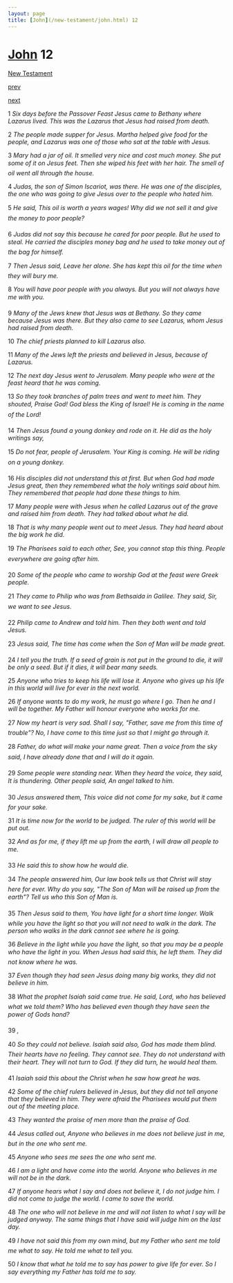 ```yaml
---
layout: page
title: [John](/new-testament/john.html) 12
---
```


# [John](/new-testament/john.html) 12

[New Testament](/new-testament.html)


[prev](/new-testament/john/john-11.html)


[next](/new-testament/john/john-13.html)

1 _Six days before the Passover Feast Jesus came to Bethany where Lazarus lived. This was the Lazarus that Jesus had raised from death._

2 _The people made supper for Jesus. Martha helped give food for the people, and Lazarus was one of those who sat at the table with Jesus._

3 _Mary had a jar of oil. It smelled very nice and cost much money. She put some of it on Jesus feet. Then she wiped his feet with her hair. The smell of oil went all through the house._

4 _Judas, the son of Simon Iscariot, was there. He was one of the disciples, the one who was going to give Jesus over to the people who hated him._

5 _He said, This oil is worth a years wages! Why did we not sell it and give the money to poor people?_

6 _Judas did not say this because he cared for poor people. But he used to steal. He carried the disciples money bag and he used to take money out of the bag for himself._

7 _Then Jesus said, Leave her alone. She has kept this oil for the time when they will bury me._

8 _You will have poor people with you always. But you will not always have me with you._

9 _Many of the Jews knew that Jesus was at Bethany. So they came because Jesus was there. But they also came to see Lazarus, whom Jesus had raised from death._

10 _The chief priests planned to kill Lazarus also._

11 _Many of the Jews left the priests and believed in Jesus, because of Lazarus._

12 _The next day Jesus went to Jerusalem. Many people who were at the feast heard that he was coming._

13 _So they took branches of palm trees and went to meet him. They shouted, Praise God!  God bless the King of Israel! He is coming in the name of the Lord!_

14 _Then Jesus found a young donkey and rode on it. He did as the holy writings say,_

15 _Do not fear, people of Jerusalem. Your King is coming. He will be riding on a young donkey._

16 _His disciples did not understand this at first. But when God had made Jesus great, then they remembered what the holy writings said about him. They remembered that people had done these things to him._

17 _Many people were with Jesus when he called Lazarus out of the grave and raised him from death. They had talked about what he did._

18 _That is why many people went out to meet Jesus. They had heard about the big work he did._

19 _The Pharisees said to each other, See, you cannot stop this thing. People everywhere are going after him._

20 _Some of the people who came to worship God at the feast were Greek people._

21 _They came to Philip who was from Bethsaida in Galilee. They said, Sir, we want to see Jesus._

22 _Philip came to Andrew and told him. Then they both went and told Jesus._

23 _Jesus said, The time has come when the Son of Man will be made great._

24 _I tell you the truth. If a seed of grain is not put in the ground to die, it will be only a seed.  But if it dies, it will bear many seeds._

25 _Anyone who tries to keep his life will lose it. Anyone who gives up his life in this world will live for ever in the next world._

26 _If anyone wants to do my work, he must go where I go. Then he and I will be together.  My Father will honour everyone who works for me._

27 _Now my heart is very sad. Shall I say, "Father, save me from this time of trouble"? No, I have come to this time just so that I might go through it._

28 _Father, do what will make your name great. Then a voice from the sky said, I have already done that and I will do it again._

29 _Some people were standing near. When they heard the voice, they said, It is thundering.  Other people said, An angel talked to him._

30 _Jesus answered them, This voice did not come for my sake, but it came for your sake._

31 _It is time now for the world to be judged. The ruler of this world will be put out._

32 _And as for me, if they lift me up from the earth, I will draw all people to me._

33 _He said this to show how he would die._

34 _The people answered him, Our law book tells us that Christ will stay here for ever. Why do you say, "The Son of Man will be raised up from the earth"? Tell us who this Son of Man is._

35 _Then Jesus said to them, You have light for a short time longer. Walk while you have the light so that you will not need to walk in the dark. The person who walks in the dark cannot see where he is going._

36 _Believe in the light while you have the light, so that you may be a people who have the light in you. When Jesus had said this, he left them. They did not know where he was._

37 _Even though they had seen Jesus doing many big works, they did not believe in him._

38 _What the prophet Isaiah said came true. He said, Lord, who has believed what we told them? Who has believed even though they have seen the power of Gods hand?_

39 _,_

40 _So they could not believe. Isaiah said also, God has made them blind. Their hearts have no feeling. They cannot see. They do not understand with their heart. They will not turn to God. If they did turn, he would heal them._

41 _Isaiah said this about the Christ when he saw how great he was._

42 _Some of the chief rulers believed in Jesus, but they did not tell anyone that they believed in him. They were afraid the Pharisees would put them out of the meeting place._

43 _They wanted the praise of men more than the praise of God._

44 _Jesus called out, Anyone who believes in me does not believe just in me, but in the one who sent me._

45 _Anyone who sees me sees the one who sent me._

46 _I am a light and have come into the world. Anyone who believes in me will not be in the dark._

47 _If anyone hears what I say and does not believe it, I do not judge him. I did not come to judge the world. I came to save the world._

48 _The one who will not believe in me and will not listen to what I say will be judged anyway. The same things that I have said will judge him on the last day._

49 _I have not said this from my own mind, but my Father who sent me told me what to say.  He told me what to tell you._

50 _I know that what he told me to say has power to give life for ever. So I say everything my Father has told me to say._

